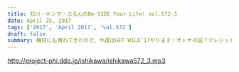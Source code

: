 ```yaml
---
title: 石川・ホンマ・ぶるんのBe-SIDE Your Life! vol.572-3
date: April 25, 2017
tags: ['2017', 'April 2017', 'vol.572']
draft: false
summary: 機材にも慣れてきたので、今週はGET WILD’17やります！オトナの証？クレジットカードやらポイントカードやらなんか盛り上がっています。MIURA
---
```


http://project-phi.ddo.jp/ishikawa/ishikawa572_3.mp3